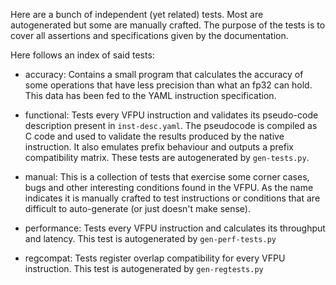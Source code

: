 
Here are a bunch of independent (yet related) tests. Most are autogenerated
but some are manually crafted. The purpose of the tests is to cover all
assertions and specifications given by the documentation.

Here follows an index of said tests:

 - accuracy: Contains a small program that calculates the accuracy of some
   operations that have less precision than what an fp32 can hold. This data
   has been fed to the YAML instruction specification.

 - functional: Tests every VFPU instruction and validates its pseudo-code
   description present in `inst-desc.yaml`. The pseudocode is compiled as C
   code and used to validate the results produced by the native instruction.
   It also emulates prefix behaviour and outputs a prefix compatibility matrix.
   These tests are autogenerated by `gen-tests.py`.

 - manual: This is a collection of tests that exercise some corner cases, bugs
   and other interesting conditions found in the VFPU. As the name indicates
   it is manually crafted to test instructions or conditions that are difficult
   to auto-generate (or just doesn't make sense).

 - performance: Tests every VFPU instruction and calculates its throughput and
   latency. This test is autogenerated by `gen-perf-tests.py`

 - regcompat: Tests register overlap compatibility for every VFPU instruction.
   This test is autogenerated by `gen-regtests.py`


